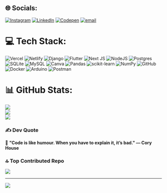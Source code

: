 
## 🌐 Socials:
[![Instagram](https://img.shields.io/badge/Instagram-%23E4405F.svg?logo=Instagram&logoColor=white)](https://instagram.com/code_naican) [![LinkedIn](https://img.shields.io/badge/LinkedIn-%230077B5.svg?logo=linkedin&logoColor=white)](https://linkedin.com/in/edwin-gichira-9147a8213) [![Codepen](https://img.shields.io/badge/Codepen-000000?logo=codepen&logoColor=white)](https://codepen.io/EdiNaican) [![email](https://img.shields.io/badge/Email-D14836?logo=gmail&logoColor=white)](mailto:edwingichira801@gmail.com) 

# 💻 Tech Stack:
![Vercel](https://img.shields.io/badge/vercel-%23000000.svg?style=for-the-badge&logo=vercel&logoColor=white) ![Netlify](https://img.shields.io/badge/netlify-%23000000.svg?style=for-the-badge&logo=netlify&logoColor=#00C7B7) ![Django](https://img.shields.io/badge/django-%23092E20.svg?style=for-the-badge&logo=django&logoColor=white) ![Flutter](https://img.shields.io/badge/Flutter-%2302569B.svg?style=for-the-badge&logo=Flutter&logoColor=white) ![Next JS](https://img.shields.io/badge/Next-black?style=for-the-badge&logo=next.js&logoColor=white) ![NodeJS](https://img.shields.io/badge/node.js-6DA55F?style=for-the-badge&logo=node.js&logoColor=white) ![Postgres](https://img.shields.io/badge/postgres-%23316192.svg?style=for-the-badge&logo=postgresql&logoColor=white) ![SQLite](https://img.shields.io/badge/sqlite-%2307405e.svg?style=for-the-badge&logo=sqlite&logoColor=white) ![MySQL](https://img.shields.io/badge/mysql-4479A1.svg?style=for-the-badge&logo=mysql&logoColor=white) ![Canva](https://img.shields.io/badge/Canva-%2300C4CC.svg?style=for-the-badge&logo=Canva&logoColor=white) ![Pandas](https://img.shields.io/badge/pandas-%23150458.svg?style=for-the-badge&logo=pandas&logoColor=white) ![scikit-learn](https://img.shields.io/badge/scikit--learn-%23F7931E.svg?style=for-the-badge&logo=scikit-learn&logoColor=white) ![NumPy](https://img.shields.io/badge/numpy-%23013243.svg?style=for-the-badge&logo=numpy&logoColor=white) ![GitHub](https://img.shields.io/badge/github-%23121011.svg?style=for-the-badge&logo=github&logoColor=white) ![Docker](https://img.shields.io/badge/docker-%230db7ed.svg?style=for-the-badge&logo=docker&logoColor=white) ![Arduino](https://img.shields.io/badge/-Arduino-00979D?style=for-the-badge&logo=Arduino&logoColor=white) ![Postman](https://img.shields.io/badge/Postman-FF6C37?style=for-the-badge&logo=postman&logoColor=white)
# 📊 GitHub Stats:
![](https://github-readme-stats.vercel.app/api?username=EdiGich&theme=dark&hide_border=false&include_all_commits=false&count_private=false)<br/>
![](https://nirzak-streak-stats.vercel.app/?user=EdiGich&theme=dark&hide_border=false)<br/>
![](https://github-readme-stats.vercel.app/api/top-langs/?username=EdiGich&theme=dark&hide_border=false&include_all_commits=false&count_private=false&layout=compact)

### ✍️ Dev Quote
🌟 **"Code is like humour. When you have to explain it, it’s bad." — Cory House** 

### 🔝 Top Contributed Repo
![](https://github-contributor-stats.vercel.app/api?username=EdiGich&limit=5&theme=dark&combine_all_yearly_contributions=true)

---
[![](https://visitcount.itsvg.in/api?id=EdiGich&icon=0&color=0)](https://visitcount.itsvg.in)

<!-- Proudly created with GPRM ( https://gprm.itsvg.in ) -->
